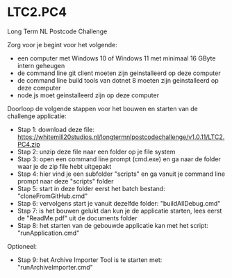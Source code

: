 # LTC2.PC4
Long Term NL Postcode Challenge

Zorg voor je begint voor het volgende:

- een computer met Windows 10 of Windows 11 met minimaal 16 GByte intern geheugen
- de command line git client moeten zijn geinstalleerd op deze computer
- de command line build tools van dotnet 8 moeten zijn geinstalleerd op deze computer
- node.js moet geinstalleerd zijn op deze computer

Doorloop de volgende stappen voor het bouwen en starten van de challenge applicatie:

- Stap 1: download deze file: https://whitemill20studios.nl/longtermnlpostcodechallenge/v1.0.11/LTC2.PC4.zip
- Stap 2: unzip deze file naar een folder op je file system
- Stap 3: open een command line prompt (cmd.exe) en ga naar de folder waar je de zip file hebt uitgepakt
- Stap 4: hier vind je een subfolder "scripts" en ga vanuit je command line prompt naar deze "scripts" folder
- Stap 5: start in deze folder eerst het batch bestand: "cloneFromGitHub.cmd"
- Stap 6: vervolgens start je vanuit dezelfde folder: "buildAllDebug.cmd"
- Stap 7: is het bouwen gelukt dan kun je de applicatie starten, lees eerst de "ReadMe.pdf" uit de documents folder
- Stap 8: het starten van de gebouwde applicatie kan met het script: "runApplication.cmd"

Optioneel:

- Stap 9: het Archive Importer Tool is te starten met: "runArchiveImporter.cmd"
